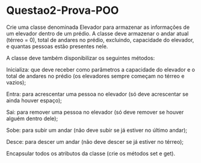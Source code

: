 # Questao2-Prova-POO

Crie uma classe denominada Elevador para armazenar as informações de um elevador dentro de um prédio. A classe deve armazenar o andar atual (térreo = 0), total de andares no prédio, excluindo, capacidade do elevador, e quantas pessoas estão presentes nele.

A classe deve também disponibilizar os seguintes métodos:

Inicializa: que deve receber como parâmetros a capacidade do elevador e o total de andares no prédio (os elevadores sempre começam no térreo e vazios);

Entra: para acrescentar uma pessoa no elevador (só deve acrescentar se ainda houver espaço);

Sai: para remover uma pessoa no elevador (só deve remover se houver alguém dentro dele);

Sobe: para subir um andar (não deve subir se já estiver no último andar);

Desce: para descer um andar (não deve descer se já estiver no térreo);

Encapsular todos os atributos da classe (crie os métodos set e get).
